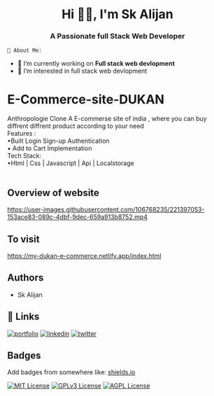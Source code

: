 
<h1 align="center">Hi 🙋‍♂️, I'm Sk Alijan</h1>
<h3 align="center">A Passionate full Stack Web Developer </h3>

`🚀 About Me:`
- 🔭 I’m currently working on **Full stack web devlopment**
- 👀 I’m interested in full stack web devlopment


# E-Commerce-site-DUKAN

Anthropologie Clone
A E-commerse site of india , where you can buy diffrent diffrent product according to your need <br>
Features : <br>
•Built Login Sign-up Authentication <br>
• Add to Cart Implementation <br>
Tech Stack: <br>
•Html | Css | Javascript | Api | Localstorage <br>
<br>


## Overview of website
https://user-images.githubusercontent.com/106768235/221397053-153ace83-089c-4dbf-9dec-659a913b8752.mp4



## To visit 
https://my-dukan-e-commerce.netlify.app/index.html


## Authors

- Sk Alijan


## 🔗 Links
[![portfolio](https://img.shields.io/badge/my_portfolio-000?style=for-the-badge&logo=ko-fi&logoColor=white)](https://katherineoelsner.com/)
[![linkedin](https://img.shields.io/badge/linkedin-0A66C2?style=for-the-badge&logo=linkedin&logoColor=white)](https://www.linkedin.com/)
[![twitter](https://img.shields.io/badge/twitter-1DA1F2?style=for-the-badge&logo=twitter&logoColor=white)](https://twitter.com/)


## Badges

Add badges from somewhere like: [shields.io](https://shields.io/)

[![MIT License](https://img.shields.io/badge/License-MIT-green.svg)](https://choosealicense.com/licenses/mit/)
[![GPLv3 License](https://img.shields.io/badge/License-GPL%20v3-yellow.svg)](https://opensource.org/licenses/)
[![AGPL License](https://img.shields.io/badge/license-AGPL-blue.svg)](http://www.gnu.org/licenses/agpl-3.0)







